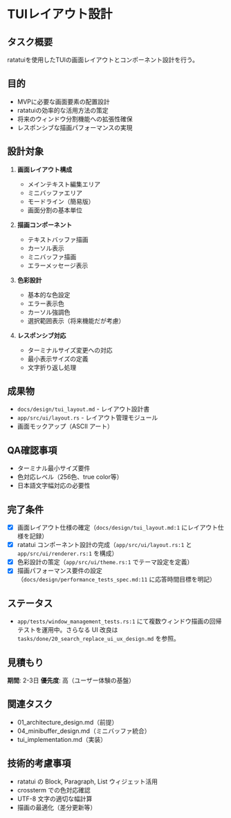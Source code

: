 # TUIレイアウト設計

## タスク概要
ratatuiを使用したTUIの画面レイアウトとコンポーネント設計を行う。

## 目的
- MVPに必要な画面要素の配置設計
- ratatuiの効率的な活用方法の策定
- 将来のウィンドウ分割機能への拡張性確保
- レスポンシブな描画パフォーマンスの実現

## 設計対象
1. **画面レイアウト構成**
   - メインテキスト編集エリア
   - ミニバッファエリア
   - モードライン（簡易版）
   - 画面分割の基本単位

2. **描画コンポーネント**
   - テキストバッファ描画
   - カーソル表示
   - ミニバッファ描画
   - エラーメッセージ表示

3. **色彩設計**
   - 基本的な色設定
   - エラー表示色
   - カーソル強調色
   - 選択範囲表示（将来機能だが考慮）

4. **レスポンシブ対応**
   - ターミナルサイズ変更への対応
   - 最小表示サイズの定義
   - 文字折り返し処理

## 成果物
- `docs/design/tui_layout.md` - レイアウト設計書
- `app/src/ui/layout.rs` - レイアウト管理モジュール
- 画面モックアップ（ASCII アート）

## QA確認事項
- ターミナル最小サイズ要件
- 色対応レベル（256色、true color等）
- 日本語文字幅対応の必要性

## 完了条件
- [x] 画面レイアウト仕様の確定（`docs/design/tui_layout.md:1` にレイアウト仕様を記録）
- [x] ratatui コンポーネント設計の完成（`app/src/ui/layout.rs:1` と `app/src/ui/renderer.rs:1` を構成）
- [x] 色彩設計の策定（`app/src/ui/theme.rs:1` でテーマ設定を定義）
- [x] 描画パフォーマンス要件の設定（`docs/design/performance_tests_spec.md:11` に応答時間目標を明記）

## ステータス
- `app/tests/window_management_tests.rs:1` にて複数ウィンドウ描画の回帰テストを運用中。さらなる UI 改良は `tasks/done/20_search_replace_ui_ux_design.md` を参照。

## 見積もり
**期間**: 2-3日
**優先度**: 高（ユーザー体験の基盤）

## 関連タスク
- 01_architecture_design.md（前提）
- 04_minibuffer_design.md（ミニバッファ統合）
- tui_implementation.md（実装）

## 技術的考慮事項
- ratatui の Block, Paragraph, List ウィジェット活用
- crossterm での色対応確認
- UTF-8 文字の適切な幅計算
- 描画の最適化（差分更新等）
